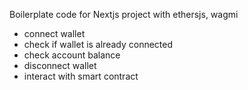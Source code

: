 Boilerplate code for Nextjs project with ethersjs, wagmi

- connect wallet
- check if wallet is already connected
- check account balance
- disconnect wallet
- interact with smart contract
